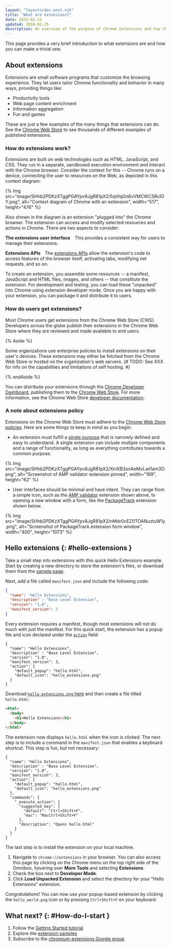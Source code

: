 ```yaml
---
layout: "layouts/doc-post.njk"
title: "What are extensions?"
date: 2013-02-21
updated: 2018-02-25
description: An overview of the purpose of Chrome Extensions and how they're developed.
---
```


This page provides a very brief introduction to what extensions are and how you can make a trivial one.


## About extensions

Extensions are small software programs that customize the browsing experience. They let users tailor
Chrome functionality and behavior in many ways, providing things like:

* Productivity tools
* Web page content enrichment
* Information aggregation
* Fun and games

These are just a few examples of the many things that extensions can do. See the [Chrome Web
Store] to see thousands of different examples of published extensions.

### How do extensions work?

Extensions are built on web technologies such as HTML, JavaScript, and CSS.  They run in a separate,
sandboxed execution environment and interact with the Chrome browser.  Consider the context for this
-- Chrome runs on a device, connecting the user to resources on the Web, as depicted in this context
diagram:

{% Img src="image/SHhb2PDKzXTggPGAYpv8JgR81pX2/5qVlqGn6vVMCWCSRclOY.png", alt="Context diagram of Chrome with an extension", width="517", height="476" %}

Also shown in the diagram is an extension "plugged into" the Chrome browser. The extension can
access and modify selected resources and actions in Chrome. There are two aspects to consider:

**The extensions user interface**&emsp;This provides a consistent way for users to manage their
extensions.

**Extensions APIs**&emsp;The [extensions APIs](/docs/extensions/reference/) allow the extension's
code to access features of the browser itself, activating tabs, modifying net requests, and so on.

To create an extension, you assemble some resources -- a manifest, JavaScript and HTML files,
images, and others -- that constitute the extension. For development and testing, you can load these
"unpacked" into Chrome using extension developer mode. Once you are happy with your extension, you
can package it and distribute it to users.

### How do users get extensions?

Most Chrome users get extensions from the Chrome Web Store (CWS). Developers across the globe
publish their extensions in the Chrome Web Store where they are reviewed and made available to end
users.

{% Aside %}

Some organizations use enterprise policies to install extensions on their user's devices. These
extensions may either be fetched from the Chrome Web Store or hosted on the organization's web servers.
{# TODO: See XXX for info on the capabilities and limitations of self hosting. #}

{% endAside %}

You can distribute your extensions through the [Chrome Developer Dashboard][dev-dashboard], publishing them to the [Chrome
Web Store]. For more information, see the Chrome Web Store [developer documentation][cws-docs].

### A note about extensions policy

Extensions on the Chrome Web Store must adhere to the [Chrome Web Store policies][cws-policies].
Here are some things to keep in mind as you begin:

* An extension must fulfill a [single purpose] that is narrowly defined and easy to understand. A
single extension can include multiple components and a range of functionality, as long as everything
contributes towards a common purpose.

{% Img src="image/SHhb2PDKzXTggPGAYpv8JgR81pX2/XniXB3snAeMvLwI1am3O.png", alt="Screenshot of AMP validator extension pinned", width="169", height="62" %}

* User interfaces should be minimal and have intent. They can range from a simple icon, such as the
  [AMP validator] extension shown above, to opening a new window with a form, like the [PackageTrack]
  extension shown below.

{% Img src="image/SHhb2PDKzXTggPGAYpv8JgR81pX2/nMdr0cEZ0TOANuztuW1y.png", alt="Screenshot of
PackageTrack extension form window", width="400", height="1073" %}

## Hello extensions {: #hello-extensions }

Take a small step into extensions with this quick Hello Extensions example. Start by creating a new
directory to store the extension's files, or download them from the [sample page][hello-sample].

Next, add a file called `manifest.json` and include the following code:

```json
{
  "name": "Hello Extensions",
  "description" : "Base Level Extension",
  "version": "1.0",
  "manifest_version": 3
}
```

Every extension requires a manifest, though most extensions will not do much with just the manifest.
For this quick start, the extension has a popup file and icon declared under the
[`action`][action-field] field:

```json/5-8
{
  "name": "Hello Extensions",
  "description" : "Base Level Extension",
  "version": "1.0",
  "manifest_version": 3,
  "action": {
    "default_popup": "hello.html",
    "default_icon": "hello_extensions.png"
  }
}
```

Download [`hello_extensions.png` here][hello-uploader] and then create a file titled `hello.html`:

```html
<html>
  <body>
    <h1>Hello Extensions</h1>
  </body>
</html>
```

The extension now displays `hello.html` when the icon is clicked. The next step is to include a
command in the `manifest.json` that enables a keyboard shortcut. This step is fun, but not
necessary:

```json/9-17
{
  "name": "Hello Extensions",
  "description" : "Base Level Extension",
  "version": "1.0",
  "manifest_version": 3,
  "action": {
    "default_popup": "hello.html",
    "default_icon": "hello_extensions.png"
  },
  "commands": {
    "_execute_action": {
      "suggested_key": {
        "default": "Ctrl+Shift+F",
        "mac": "MacCtrl+Shift+F"
      },
      "description": "Opens hello.html"
    }
  }
}
```

The last step is to install the extension on your local machine.

1.  Navigate to `chrome://extensions` in your browser. You can also access this page by clicking on
    the Chrome menu on the top right side of the Omnibox, hovering over **More Tools** and selecting
    **Extensions**.
2.  Check the box next to **Developer Mode**.
3.  Click **Load Unpacked Extension** and select the directory for your "Hello Extensions"
    extension.

Congratulations! You can now use your popup-based extension by clicking the `hello_world.png` icon
or by pressing `Ctrl+Shift+F` on your keyboard.

## What next? {: #How-do-I-start }

1.  Follow the [Getting Started tutorial][getstarted-tut]
1.  Explore the [extension samples]
1.  Subscribe to the [chromium-extensions Google group][crx-group]

[AMP validator]: https://chrome.google.com/webstore/detail/amp-validator/nmoffdblmcmgeicmolmhobpoocbbmknc
[Chrome Web Store]: https://chrome.google.com/webstore
[PackageTrack]: https://chrome.google.com/webstore/detail/packagetrack-package-trac/hoipjclokbelgffomjhhiflphegpmlpe
[action-field]: /docs/extensions/reference/action
[crx-group]: http://groups.google.com/a/chromium.org/group/chromium-extensions
[cws-docs]: /docs/webstore
[cws-policies]: /docs/webstore/program_policies/
[dev-dashboard]: https://chrome.google.com/webstore/devconsole
[extension samples]: https://github.com/GoogleChrome/chrome-extensions-samples
[getstarted-tut]: /docs/extensions/mv3/getstarted
[hello-sample]: /docs/extensions/mv3/samples#search:hello
[hello-uploader]: https://storage.googleapis.com/chrome-gcs-uploader.appspot.com/image/WlD8wC6g8khYWPJUsQceQkhXSlv1/gmKIT88Ha1z8VBMJFOOH.png
[single purpose]: /docs/extensions/mv3/single_purpose
